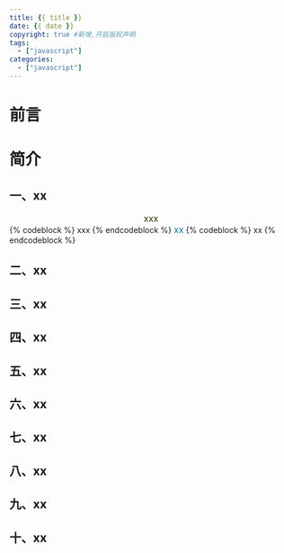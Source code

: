 ```yaml
---
title: {{ title }}
date: {{ date }}
copyright: true #新增,开启版权声明
tags:
  - ["javascript"]
categories:
  - ["javascript"]
---
```


# 前言

# 简介

## 一、xx

<center><font color='#3333' size='3'>xxx</font></center>
{% codeblock  %}
xxx
{% endcodeblock %}
<left><font color='#007ACC' size='3'>xx</font></left>
{% codeblock  %}
xx
{% endcodeblock %}

## 二、xx

## 三、xx

## 四、xx

## 五、xx

## 六、xx

## 七、xx

## 八、xx

## 九、xx

## 十、xx
